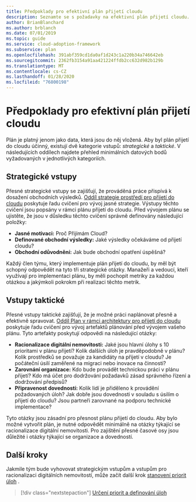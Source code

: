 ```yaml
---
title: Předpoklady pro efektivní plán přijetí cloudu
description: Seznamte se s požadavky na efektivní plán přijetí cloudu.
author: BrianBlanchard
ms.author: brblanch
ms.date: 07/01/2019
ms.topic: guide
ms.service: cloud-adoption-framework
ms.subservice: plan
ms.openlocfilehash: 391abf359cd1da0af1d243c1a220b34a746642eb
ms.sourcegitcommit: 2362fb3154a91aa421224ffdb2cc632d982b129b
ms.translationtype: MT
ms.contentlocale: cs-CZ
ms.lasthandoff: 01/28/2020
ms.locfileid: "76800198"
---
```

# <a name="prerequisites-for-an-effective-cloud-adoption-plan"></a>Předpoklady pro efektivní plán přijetí cloudu

Plán je platný jenom jako data, která jsou do něj vložená. Aby byl plán přijetí do cloudu účinný, existují dvě kategorie vstupů: *strategické* a *taktické*. V následujících oddílech najdete přehled minimálních datových bodů vyžadovaných v jednotlivých kategoriích.

## <a name="strategic-inputs"></a>Strategické vstupy

Přesné strategické vstupy se zajišťují, že prováděná práce přispívá k dosažení obchodních výsledků. [Oddíl strategie prostředí pro přijetí do cloudu](../strategy/index.md) poskytuje řadu cvičení pro vývoj jasné strategie. Výstupy těchto cvičení jsou popsány v rámci plánu přijetí do cloudu. Před vývojem plánu se ujistěte, že jsou v důsledku těchto cvičení správně definovány následující položky:

- **Jasné motivaci:** Proč Přijímám Cloud?
- **Definované obchodní výsledky:** Jaké výsledky očekáváme od přijetí cloudu?
- **Obchodní odůvodnění:** Jak bude obchodní opatření úspěšná?

Každý člen týmu, který implementuje plán přijetí do cloudu, by měl být schopný odpovědět na tyto tři strategické otázky. Manažeři a vedoucí, kteří využívají pro implementaci plánu, by měli pochopit metriky za každou otázkou a jakýmkoli pokrokm při realizaci těchto metrik.

## <a name="tactical-inputs"></a>Vstupy taktické

Přesné vstupy taktické zajišťují, že je možné práci naplánovat přesně a efektivně spravovat. [Oddíl Plan v rámci architektury pro přijetí do cloudu](./index.md) poskytuje řadu cvičení pro vývoj artefaktů plánování před vývojem vašeho plánu. Tyto artefakty poskytují odpovědi na následující otázky:

- **Racionalizace digitální nemovitosti:** Jaké jsou hlavní úlohy s 10 prioritami v plánu přijetí? Kolik dalších úloh je pravděpodobně v plánu? Kolik prostředků se považuje za kandidáty na přijetí v cloudu? Je počáteční úsilí zaměřené na migraci nebo inovace na činnosti?
- **Zarovnání organizace:** Kdo bude provádět technickou práci v plánu přijetí? Kdo má účet pro dodržování požadavků zásad správného řízení a dodržování předpisů?
- **Připravenost dovedností:** Kolik lidí je přiděleno k provádění požadovaných úloh? Jak dobře jsou dovednosti v souladu s úsilím o přijetí do cloudu? Jsou partneři zarovnané na podporu technické implementace?

Tyto otázky jsou zásadní pro přesnost plánu přijetí do cloudu. Aby bylo možné vytvořit plán, je nutné odpovědět minimálně na otázky týkající se racionalizace digitální nemovitosti. Pro zajištění přesné časové osy jsou důležité i otázky týkající se organizace a dovedností.

## <a name="next-steps"></a>Další kroky

Jakmile tým bude vyhovovat strategickým vstupům a vstupům pro racionalizaci digitálních nemovitostí, může začít další krok [stanovení priorit úloh](./workloads.md) .

> [!div class="nextstepaction"]
> [Určení priorit a definování úloh](./workloads.md)
